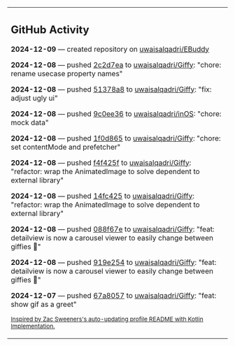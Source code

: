 <table><tr><td valign="top" width="100%">    

## GitHub Activity

**2024-12-09** — created repository on [uwaisalqadri/EBuddy](https://github.com/uwaisalqadri/EBuddy)

**2024-12-08** — pushed [2c2d7ea](https://github.com/uwaisalqadri/Giffy/commits/2c2d7ea2f1f2a299f7fd3da9ea8ce314dba46de9) to [uwaisalqadri/Giffy](https://github.com/uwaisalqadri/Giffy): "chore: rename usecase property names"

**2024-12-08** — pushed [51378a8](https://github.com/uwaisalqadri/Giffy/commits/51378a8ae8dd07dba73b49788a00fb57269e7023) to [uwaisalqadri/Giffy](https://github.com/uwaisalqadri/Giffy): "fix: adjust ugly ui"

**2024-12-08** — pushed [9c0ee36](https://github.com/uwaisalqadri/inOS/commits/9c0ee365f7c72c5bfbd0687beda10f7ee88cb72f) to [uwaisalqadri/inOS](https://github.com/uwaisalqadri/inOS): "chore: mock data"

**2024-12-08** — pushed [1f0d865](https://github.com/uwaisalqadri/Giffy/commits/1f0d865d0cb91f1d5fd007e9f977ea7e7fe8f878) to [uwaisalqadri/Giffy](https://github.com/uwaisalqadri/Giffy): "chore: set contentMode and prefetcher"

**2024-12-08** — pushed [f4f425f](https://github.com/uwaisalqadri/Giffy/commits/f4f425ff39ded3253ac1fd40ac4ddc4cfd2f4bc9) to [uwaisalqadri/Giffy](https://github.com/uwaisalqadri/Giffy): "refactor: wrap the AnimatedImage to solve dependent to external library"

**2024-12-08** — pushed [14fc425](https://github.com/uwaisalqadri/Giffy/commits/14fc425eab70fbf2f2ef834c5a361e0cd6375390) to [uwaisalqadri/Giffy](https://github.com/uwaisalqadri/Giffy): "refactor: wrap the AnimatedImage to solve dependent to external library"

**2024-12-08** — pushed [088f67e](https://github.com/uwaisalqadri/Giffy/commits/088f67e83070fe1cfad4cf5e907a37adf8c115f6) to [uwaisalqadri/Giffy](https://github.com/uwaisalqadri/Giffy): "feat: detailview is now a carousel viewer to easily change between giffies 🎊"

**2024-12-08** — pushed [919e254](https://github.com/uwaisalqadri/Giffy/commits/919e25426678cb3cd144c70d97afd4953b71a7c8) to [uwaisalqadri/Giffy](https://github.com/uwaisalqadri/Giffy): "feat: detailview is now a carousel viewer to easily change between giffies 🎊"

**2024-12-07** — pushed [67a8057](https://github.com/uwaisalqadri/Giffy/commits/67a8057017597c0acf02cc0dc8f98e81a9d4970b) to [uwaisalqadri/Giffy](https://github.com/uwaisalqadri/Giffy): "feat: show gif as a greet"
                
<sub><a href="https://github.com/ZacSweers/ZacSweers/">Inspired by Zac Sweeners's auto-updating profile README with Kotlin Implementation.</a></sub>
        